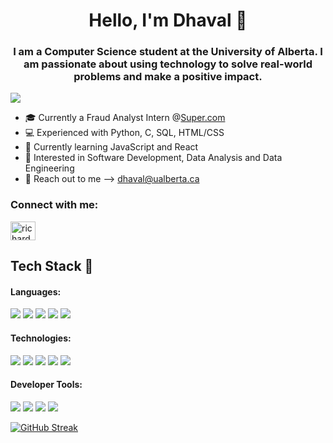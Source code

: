 
<h1 align="center">Hello, I'm Dhaval 👋</h1>

<h3 align="center">I am a Computer Science student at the University of Alberta. I am passionate about using technology to solve real-world problems and make a positive impact.</h3>

![](https://komarev.com/ghpvc/?username=Homer20)

- 🎓 Currently a Fraud Analyst Intern @[Super.com](https://www.super.com/)
- 💻 Experienced with Python, C, SQL, HTML/CSS
- 🎯 Currently learning JavaScript and React
- 🔎 Interested in Software Development, Data Analysis and Data Engineering
- 🙌 Reach out to me --> dhaval@ualberta.ca

<h3 align="left">Connect with me:</h3>
<p align="left">
<a href="https://linkedin.com/in/dhaval-patel20/" target="blank"><img align="center" src="https://raw.githubusercontent.com/rahuldkjain/github-profile-readme-generator/master/src/images/icons/Social/linked-in-alt.svg" alt="richardomor" height="30" width="40" /></a>
</p>


## Tech Stack 🔧
#### Languages:
![](https://img.shields.io/badge/Code-Python-informational?style=flat&logo=python&logoColor=ffdd54&color=3670A0)
![](https://img.shields.io/badge/Code-Java-informational?style=flat&logo=java&logoColor=white&color=%23ED8B00)
![](https://img.shields.io/badge/Code-C-informational%3Fstyle%3Dflat%26logo%3D%26logoColor%3Dwhite%26color%3D%252300599C)
![](https://img.shields.io/badge/Code-SQL-informational?style=flat&logo=sql&logoColor=white&color=CC2927)
![](https://img.shields.io/badge/Code-HTML/CSS-informational?style=flat&logo=html5&logoColor=white&color=E34F26)

#### Technologies:
![](https://img.shields.io/badge/Testing-JUnit-informational?style=flat&logo=junit5&logoColor=white&color=25A162)
![](https://img.shields.io/badge/Database-MongoDB-informational?style=flat&logo=mongodb&logoColor=white&color=%2361DAFB)
![](https://img.shields.io/badge/Database-Firebase-informational?style=flat&logo=firebase&logoColor=white&color=F7DF1E)
![](https://img.shields.io/badge/Framework-Material_UI-informational?style=flat&logo=material-ui&logoColor=white&color=0081CB)
![](https://img.shields.io/badge/API-REST-informational?style=flat&logo=rest&logoColor=white&color=DD0031)

#### Developer Tools:
![](https://img.shields.io/badge/Version_Control-Git-informational?style=flat&logo=git&logoColor=white&color=%23F05033)
![](https://img.shields.io/badge/OS-Linux-informational?style=flat&logo=linux&logoColor=black&color=FCC624)
![](https://img.shields.io/badge/CI-Github_Actions-informational?style=flat&logo=github-actions&logoColor=white&color=2088FF)
![](https://img.shields.io/badge/Methodology-Agile%2FScrum-informational?style=flat&logo=agile&logoColor=white&color=%23430098)

<a href="https://git.io/streak-stats"><img src="https://github-readme-streak-stats.herokuapp.com?user=Homer20&theme=midnight-purple" alt="GitHub Streak" /></a>
